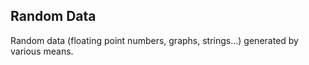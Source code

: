 ## Random Data

Random data (floating point numbers, graphs, strings...) generated by various means.
